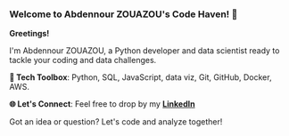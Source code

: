 ### Welcome to Abdennour ZOUAZOU's Code Haven! 👋    


**Greetings!**

I'm Abdennour ZOUAZOU, a Python developer and data scientist ready to tackle your coding and data challenges.

**🔧 Tech Toolbox**: Python, SQL, JavaScript, data viz, Git, GitHub, Docker, AWS. 

**🌐 Let's Connect**: Feel free to drop by my **[LinkedIn](https://www.linkedin.com/in/zouazou)** 

Got an idea or question? Let's code and analyze together!

